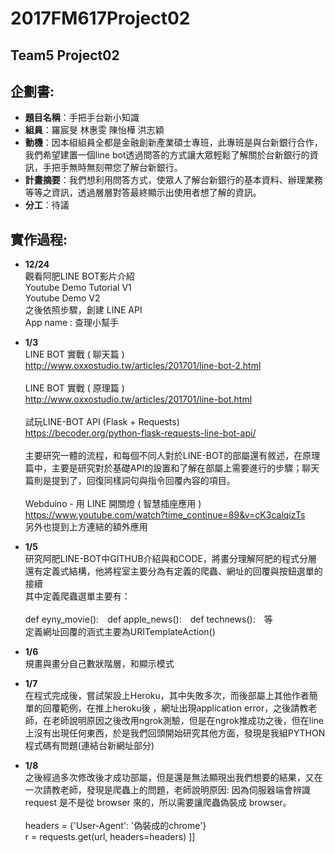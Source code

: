 # 2017FM617Project02 #
## Team5 Project02 ##
## 企劃書:
* **題目名稱**：手把手台新小知識
* **組員**：羅宸旻 林惠雯 陳怡樺 洪志穎
* **動機**：因本組組員全都是金融創新產業碩士專班，此專班是與台新銀行合作，我們希望建置一個line bot透過問答的方式讓大眾輕鬆了解關於台新銀行的資訊，手把手無時無刻帶您了解台新銀行。
* **計畫摘要**：我們想利用問答方式，使眾人了解台新銀行的基本資料、辦理業務等等之資訊，透過層層對答最終顯示出使用者想了解的資訊。
* **分工**：待議
## 實作過程:
* **12/24**
</br> 觀看阿肥LINE BOT影片介紹
</br> Youtube Demo Tutorial V1
</br> Youtube Demo V2
</br> 之後依照步驟，創建 LINE API
</br> App name : 查理小幫手

* **1/3**
</br> LINE BOT 實戰 ( 聊天篇 )
</br> http://www.oxxostudio.tw/articles/201701/line-bot-2.html
</br></br> LINE BOT 實戰 ( 原理篇 )
</br> http://www.oxxostudio.tw/articles/201701/line-bot.html
</br></br> 試玩LINE-BOT API  (Flask + Requests)
</br> https://becoder.org/python-flask-requests-line-bot-api/
</br></br> 主要研究一體的流程，和每個不同人對於LINE-BOT的部屬還有敘述，在原理篇中，主要是研究對於基礎API的設置和了解在部屬上需要進行的步驟；聊天篇則是提到了，回復同樣詞句與指令回覆內容的項目。
</br></br> Webduino - 用 LINE 開關燈 ( 智慧插座應用 )
</br> https://www.youtube.com/watch?time_continue=89&v=cK3calqizTs
</br> 另外也提到上方連結的額外應用

* **1/5**
</br> 研究阿肥LINE-BOT中GITHUB介紹與和CODE，將畫分理解阿肥的程式分層還有定義式結構，他將程室主要分為有定義的爬蟲、網址的回覆與按鈕選單的接續
</br> 其中定義爬蟲選單主要有：
</br></br> def eyny_movie():　def apple_news():　def technews():　等
</br> 定義網址回覆的涵式主要為URITemplateAction()

* **1/6**
</br> 規畫與畫分自己數狀階層，和顯示模式

* **1/7**
</br> 在程式完成後，嘗試架設上Heroku，其中失敗多次，而後部屬上其他作者簡單的回覆範例，在推上heroku後 ，網址出現application error，之後請教老師，在老師說明原因之後改用ngrok測驗，但是在ngrok推成功之後，但在line上沒有出現任何東西，於是我們回頭開始研究其他方面，發現是我組PYTHON程式碼有問題(連結台新網址部分)

* **1/8**
</br> 之後經過多次修改後才成功部屬，但是還是無法顯現出我們想要的結果，又在一次請教老師，發現是爬蟲上的問題，老師說明原因: 因為伺服器端會辨識 request 是不是從 browser 來的，所以需要讓爬蟲偽裝成 browser。
</br></br> headers = {'User-Agent': '偽裝成的chrome'}
</br> r = requests.get(url, headers=headers)  ]]


